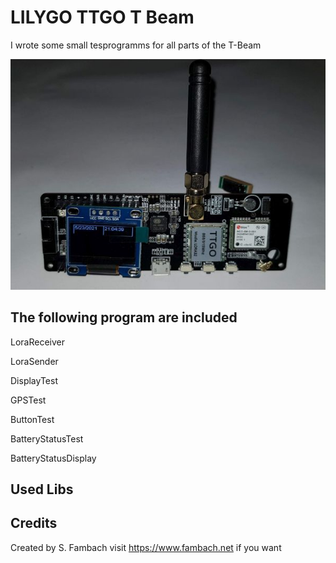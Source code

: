 # LILYGO TTGO T Beam
I wrote some small tesprogramms for all parts of the T-Beam

<img src="./img/T-Beam-front-perspectiv.jpg">

## The following program are included
<p>LoraReceiver</p>
<p>LoraSender</p>
<p>DisplayTest</p>
<p>GPSTest</p>
<p>ButtonTest</p>
<p>BatteryStatusTest</p>
<p>BatteryStatusDisplay</p>


## Used Libs
<p><a rel="noreferrer noopener" href="https://github.com/sandeepmistry/arduino-LoRa" target="_blank"></a></p>
<p><a href="https://github.com/ThingPulse/esp8266-oled-ssd1306" target="_blank" rel="noreferrer noopener"></a></p>
<p><a href="https://github.com/knolleary/pubsubclient" target="_blank" rel="noreferrer noopener"></a></p>
<p><a href="https://github.com/mikalhart/TinyGPSPlus"></a></p>
<p><a rel="noreferrer noopener" href="https://github.com/lewisxhe/AXP202X_Library" target="_blank"></a></p>


## Credits
Created by S. Fambach visit https://www.fambach.net if you want


